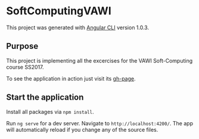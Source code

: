 # SoftComputingVAWI

This project was generated with [Angular CLI](https://github.com/angular/angular-cli) version 1.0.3.

## Purpose
This project is implementing all the excercises for the VAWI Soft-Computing course SS2017.

To see the application in action just visit its [gh-page](https://benediktst.github.io/Soft-Computing-VAWI/home).

## Start the application

Install all packages via `npm install`.

Run `ng serve` for a dev server. Navigate to `http://localhost:4200/`. The app will automatically reload if you change any of the source files.

